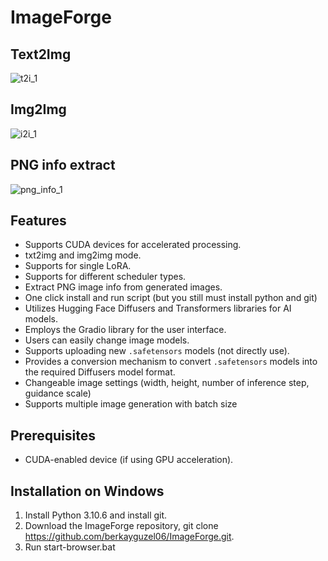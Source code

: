 # ImageForge
## Text2Img
![t2i_1](https://github.com/berkayguzel06/ImageForge/assets/98205992/58a63d86-7a1f-461c-95fa-439649b6a63f)

## Img2Img
![i2i_1](https://github.com/berkayguzel06/ImageForge/assets/98205992/a4ff3692-6c2e-4b67-9857-062fc173dda3)

## PNG info extract
![png_info_1](https://github.com/berkayguzel06/ImageForge/assets/98205992/1f53fdbd-3b6f-4bd9-950d-d639534bf0fe)

## Features

- Supports CUDA devices for accelerated processing.
- txt2img and img2img mode.
- Supports for single LoRA.
- Supports for different scheduler types.
- Extract PNG image info from generated images.
- One click install and run script (but you still must install python and git)
- Utilizes Hugging Face Diffusers and Transformers libraries for AI models.
- Employs the Gradio library for the user interface.
- Users can easily change image models.
- Supports uploading new `.safetensors` models (not directly use).
- Provides a conversion mechanism to convert `.safetensors` models into the required Diffusers model format.
- Changeable image settings (width, height, number of inference step, guidance scale)
- Supports multiple image generation with batch size

## Prerequisites

- CUDA-enabled device (if using GPU acceleration).

## Installation on Windows
1. Install Python 3.10.6 and install git.
2. Download the ImageForge repository, git clone https://github.com/berkayguzel06/ImageForge.git.
3. Run start-browser.bat
